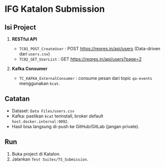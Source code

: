 # IFG Katalon Submission

## Isi Project
1. **RESTful API**
   - `TC01_POST_CreateUser` : POST https://reqres.in/api/users (Data-driven dari `users.csv`)
   - `TC02_GET_UserList` : GET https://reqres.in/api/users?page=2

2. **Kafka Consumer**
   - `TC_KAFKA_ExternalConsumer` : consume pesan dari topic `qa-events` menggunakan `kcat`.

## Catatan
- Dataset: `Data Files/users.csv`
- Kafka: pastikan `kcat` terinstall, broker default `host.docker.internal:9092`.
- Hasil bisa langsung di-push ke GitHub/GitLab (jangan private).

## Run
1. Buka project di Katalon.
2. Jalankan `Test Suites/TS_Submission`.
